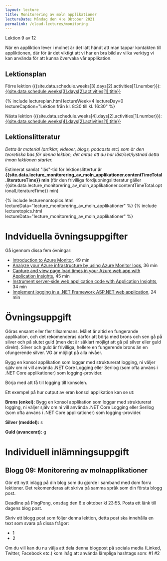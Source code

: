 ```yaml
---
layout: lecture
title: Monitorering av moln applikationer
lectureDate: Måndag den 4:e Oktober 2021
permalink: /cloud-lectures/monitoring
---
```


Lektion 9 av 12

När en appliktion lever i molnet är det lätt händt att man tappar kontakten till appliktionen, där för är det viktigt att vi har en bra bild av vilka verktyg vi kan använda för att kunna övervaka vår applikation.

## Lektionsplan

Förre lektion ({{site.data.schedule.weeks[3].days[2].activities[1].number}}): <a href="{{site.data.schedule.weeks[3].days[2].activities[1].slug | prepend: site.baseurl }}">{{site.data.schedule.weeks[3].days[2].activities[1].title}}</a>

{% include lectureplan.html lectureWeek=4 lectureDay=0 lectureCaption="Lektion från kl. 8:30 till kl. 16:30" %}

Nästa lektion ({{site.data.schedule.weeks[4].days[2].activities[1].number}}): <a href="{{site.data.schedule.weeks[4].days[2].activities[1].slug | prepend: site.baseurl }}">{{site.data.schedule.weeks[4].days[2].activities[1].title}}</a> 

## Lektionslitteratur
*Detta är material (artiklar, videoer, blogs, podcasts etc) som är den teoretiska bas för denna lektion, det antas att du har läst/set/lystnad detta innan lektionen starter.*

Estimerat samlat "läs"-tid för lektionslittertur är **{{site.data.lecture_monitorering_av_moln_applikationer.contentTimeTotal.literatureTime}} min** (för den frivilliga fördjupningslitteratur gäller {{site.data.lecture_monitorering_av_moln_applikationer.contentTimeTotal.optionalLiteratureTime}} min)

{% include lecturenontopics.html lectureData="lecture_monitorering_av_moln_applikationer" %}
{% include lecturetopics.html lectureData="lecture_monitorering_av_moln_applikationer" %}

# Indviduella övningsuppgifter

Gå igennom dissa fem övningar:
* [Introduction to Azure Monitor](https://docs.microsoft.com/en-us/learn/modules/intro-to-azure-monitor/), 49 min
* [Analyze your Azure infrastructure by using Azure Monitor logs](https://docs.microsoft.com/en-us/learn/modules/analyze-infrastructure-with-azure-monitor-logs/), 36 min
* [Capture and view page load times in your Azure web app with Application Insights](https://docs.microsoft.com/en-us/learn/modules/capture-page-load-times-application-insights/), 45 min
* [Instrument server-side web application code with Application Insights](https://docs.microsoft.com/en-us/learn/modules/instrument-web-app-code-with-application-insights/), 34 min
* [Implement logging in a .NET Framework ASP.NET web application](https://docs.microsoft.com/en-us/learn/modules/aspnet-logging/), 24 min

# Övningsuppgift

Göras ensamt eller fler tillsammans. Målet är altid en fungerande applikation, och det rekomenderas därför att börja med brons och sen gå på silver och på slutet guld (men det är såklart möjligt att gå på silver eller guld direkt). Silver och guld är frivilliga, hellere en fungerende brons än en ofungerende silver. VG är möjligt på alla nivåer.

Bygg en konsol applikation som loggar med strukturerat logging, ni väljer själv om ni vill använda .NET Core Logging eller Serilog (som ofta använs i .NET Core applikationer) som logging-provider.

Börja med att få till logging till konsolen.

Ett exempel på hur output av eran konsol applikation kan se ut: 

**Brons (enkel):**
Bygg en konsol applikation som loggar med strukturerat logging, ni väljer själv om ni vill använda .NET Core Logging eller Serilog (som ofta använs i .NET Core applikationer) som logging-provider.

**Silver (meddel):**
s

**Guld (avancerat):**
g

# Individuell inlämningsuppgift
## Blogg 09: Monitorering av molnapplikationer

Gör ett nytt inlägg på din blog som du gjorde i samband med dom förra lektioner. Det rekomenderas att skriva på samma språk som din första blogg post.

Deadline på PingPong, onsdag den 6:e oktober kl 23:55. Posta ett länk till dagens blog post.

Skriv ett blogg post som följer denna lektion, detta post ska innehålla en text som svara på dissa frågor:
* 1
* 2

Om du vill kan du nu välja att dela denna blogpost på sociala media (Linked, Twitter, Facebook etc.) kom ihåg att använda lämpliga hashtags som: #1 #2